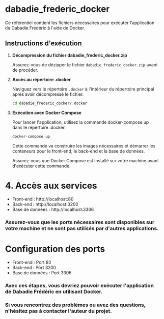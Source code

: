 # dabadie_frederic_docker

Ce référentiel contient les fichiers nécessaires pour exécuter l'application de Dabadie Frédéric à l'aide de Docker.

## Instructions d'exécution

1. **Décompression du fichier dabadie_frederic_docker.zip**

   Assurez-vous de dézipper le fichier `dabadie_frederic_docker.zip` avant de procéder.

2. **Accès au répertoire .docker**

   Naviguez vers le répertoire `.docker` à l'intérieur du répertoire principal après avoir décompressé le fichier.

   ```bash
   cd dabadie_frederic_docker/.docker
   ```

3. **Exécution avec Docker Compose**

   Pour lancer l'application, utilisez la commande docker-compose up dans le répertoire .docker.

   ```bash
   docker-compose up
   ```

   Cette commande va construire les images nécessaires et démarrer les conteneurs pour le front-end, le back-end et la base de données.

   Assurez-vous que Docker Compose est installé sur votre machine avant d'exécuter cette commande.


# 4. Accès aux services
- Front-end : http://localhost:80
- Back-end : http://localhost:3200
- Base de données : http://localhost:3306
### Assurez-vous que les ports nécessaires sont disponibles sur votre machine et ne sont pas utilisés par d'autres applications.

# Configuration des ports
- Front-end : Port 80
- Back-end : Port 3200
- Base de données : Port 3306

### Avec ces étapes, vous devriez pouvoir exécuter l'application de Dabadie Frédéric en utilisant Docker. 
### Si vous rencontrez des problèmes ou avez des questions, n'hésitez pas à contacter l'auteur du projet.
